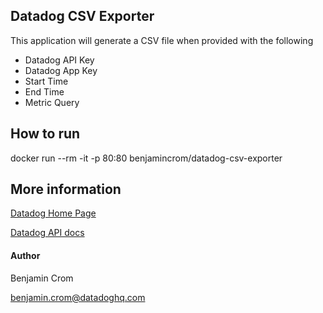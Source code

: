 ## Datadog CSV Exporter
This application will generate a CSV file when provided with the following
- Datadog API Key
- Datadog App Key
- Start Time
- End Time
- Metric Query

## How to run

docker run --rm -it -p 80:80 benjamincrom/datadog-csv-exporter

## More information
[Datadog Home Page](https://www.datadoghq.com)

[Datadog API docs](https://docs.datadoghq.com/api/?lang=python#metrics)

#### Author
Benjamin Crom

benjamin.crom@datadoghq.com
